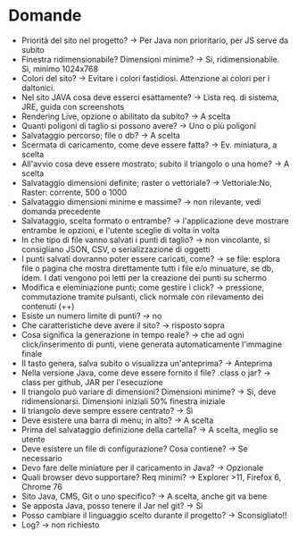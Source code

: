 # Domande
- Priorità del sito nel progetto? -> Per Java non prioritario, per JS serve da subito
- Finestra ridimensionabile? Dimensioni minime? -> Si, ridimensionabile. Sì, minimo 1024x768
- Colori del sito? -> Evitare i colori fastidiosi. Attenzione ai colori per i daltonici.
- Nel sito JAVA cosa deve esserci esattamente? -> Lista req. di sistema, JRE, guida con screenshots
- Rendering Live, opzione o abilitato da subito? -> A scelta
- Quanti poligoni di taglio si possono avere? -> Uno o più poligoni
- Salvataggio percorso; file o db? -> A scelta
- Scermata di caricamento, come deve essere fatta? -> Ev. miniatura, a scelta
- All'avvio cosa deve essere mostrato; subito il triangolo o una home? -> A scelta
- Salvataggio dimensioni definite; raster o vettoriale? -> Vettoriale:No, Raster: corrente, 500 o 1000
- Salvataggio dimensioni minime e massime? -> non rilevante, vedi domanda precedente
- Salvataggio, scelta formato o entrambe? -> l'applicazione deve mostrare entrambe le opzioni, e l'utente sceglie di volta in volta
- In che tipo di file vanno salvati i punti di taglio? -> non vincolante, si consigliano JSON, CSV, o serializzazione di oggetti
- I punti salvati dovranno poter essere caricati, come? -> se file: esplora file o pagina che mostra direttamente tutti i file e/o minuature, se db, idem. I dati vengono poi letti per la creazione dei punti su schermo
- Modifica e eleminiazione punti; come gestire i click? -> pressione, commutazione tramite pulsanti, click normale con rilevamento dei contenuti (++)
- Esiste un numero limite di punti? -> no
- Che caratteristiche deve avere il sito? -> risposto sopra
- Cosa significa la generazione in tempo reale? -> che ad ogni click/inserimento di punti, viene generata automaticamente l'immagine finale
- Il tasto genera, salva subito o visualizza un'anteprima? -> Anteprima
- Nella versione Java, come deve essere fornito il file? .class o jar? -> class per github, JAR per l'esecuzione
- Il triangolo può variare di dimensioni? Dimensioni minime? -> Sì, deve ridimensionarsi. Dimensioni iniziali 50% finestra iniziale
- Il triangolo deve sempre essere centrato? -> Sì
- Deve esistere una barra di menu; in alto? -> A scelta
- Prima del salvataggio definizione della cartella? -> A scelta, meglio se utente
- Deve esistere un file di configurazione? Cosa contiene? -> Se necessario
- Devo fare delle miniature per il caricamento in Java? -> Opzionale
- Quali browser devo supportare? Req minimi? -> Explorer >11, Firefox 6, Chrome 76
- Sito Java, CMS, Git o uno specifico? -> A scelta, anche git va bene
- Se apposta Java, posso tenere il Jar nel git? -> Sì
- Posso cambiare il linguaggio scelto durante il progetto? -> Sconsigliato!!
- Log? -> non richiesto